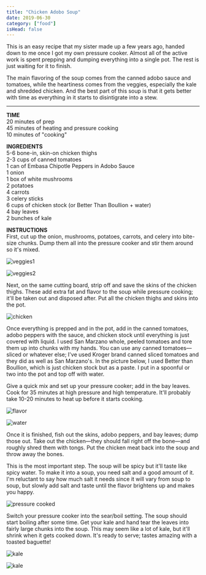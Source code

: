```yaml
---
title: "Chicken Adobo Soup"
date: 2019-06-30
category: ["food"]
isHead: false
---
```

This is an easy recipe that my sister made up a few years ago, handed down to me once I got my own pressure cooker. Almost all of the active work is spent prepping and dumping everything into a single pot. The rest is just waiting for it to finish. 

The main flavoring of the soup comes from the canned adobo sauce and tomatoes, while the heartiness comes from the veggies, especially the kale and shredded chicken. And the best part of this soup is that it gets better with time as everything in it starts to disintigrate into a stew. 

---
**TIME**  
20 minutes of prep  
45 minutes of heating and pressure cooking  
10 minutes of "cooking"  

**INGREDIENTS**  
5-6 bone-in, skin-on chicken thighs  
2-3 cups of canned tomatoes  
1 can of Embasa Chipotle Peppers in Adobo Sauce  
1 onion  
1 box of white mushrooms  
2 potatoes  
4 carrots  
3 celery sticks  
6 cups of chicken stock (or Better Than Boullion + water)  
4 bay leaves  
2 bunches of kale

**INSTRUCTIONS**  
First, cut up the onion, mushrooms, potatoes, carrots, and celery into bite-size chunks. Dump them all into the pressure cooker and stir them around so it's mixed.


![veggies1](/images/chicken_adobo_soup/1-cut-veg.jpg)  



![veggies2](/images/chicken_adobo_soup/1a-veg.jpg)  


Next, on the same cutting board, strip off and save the skins of the chicken thighs. These add extra fat and flavor to the soup while pressure cooking; it'll be taken out and disposed after. Put all the chicken thighs and skins into the pot. 


![chicken](/images/chicken_adobo_soup/2-add-chicken.jpg)  


Once everything is prepped and in the pot, add in the canned tomatoes, adobo peppers with the sauce, and chicken stock until everything is just covered with liquid. I used San Marzano whole, peeled tomatoes and tore them up into chunks with my hands. You can use any canned tomatoes—sliced or whatever else; I've used Kroger brand canned sliced tomatoes and they did as well as San Marzano's. In the picture below, I used Better than Boullion, which is just chicken stock but as a paste. I put in a spoonful or two into the pot and top off with water. 

Give a quick mix and set up your pressure cooker; add in the bay leaves. Cook for 35 minutes at high pressure and high temperature. It'll probably take 10-20 minutes to heat up before it starts cooking. 


![flavor](/images/chicken_adobo_soup/3-add-flavor.jpg)  



![water](/images/chicken_adobo_soup/4-add-water.jpg)  


Once it is finished, fish out the skins, adobo peppers, and bay leaves; dump those out. Take out the chicken—they should fall right off the bone—and roughly shred them with tongs. Put the chicken meat back into the soup and throw away the bones. 

This is the most important step. The soup will be spicy but it'll taste like spicy water. To make it into a soup, you need salt and a good amount of it. I'm reluctant to say how much salt it needs since it will vary from soup to soup, but slowly add salt and taste until the flavor brightens up and makes you happy. 


![pressure cooked](/images/chicken_adobo_soup/5-pcook.jpg)  


Switch your pressure cooker into the sear/boil setting. The soup should start boiling after some time. Get your kale and hand tear the leaves into fairly large chunks into the soup. This may seem like a lot of kale, but it'll shrink when it gets cooked down. It's ready to serve; tastes amazing with a toasted baguette! 


![kale](/images/chicken_adobo_soup/6a-add-kale.jpg)  



![kale](/images/chicken_adobo_soup/6b-kale.jpg)  

